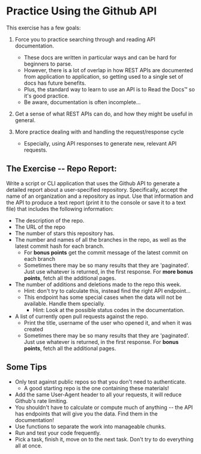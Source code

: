 # Practice Using the Github API

This exercise has a few goals:

1. Force you to practice searching through and reading API documentation.
    * These docs are written in particular ways and can be hard for beginners to parse.
    * However, there is a lot of overlap in how REST APIs are documented from application to application, so getting used to a single set of docs has future benefits. 
    * Plus, the standard way to learn to use an API is to Read the Docs™ so it's good practice.
    * Be aware, documentation is often incomplete... 

2. Get a sense of what REST APIs can do, and how they might be useful in general.

3. More practice dealing with and handling the request/response cycle
    * Especially, using API responses to generate new, relevant API requests.

## The Exercise -- Repo Report:

Write a script or CLI application that uses the Github API to generate a detailed report about a user-specified repository. Specifically, accept the name of an organization and a repository as input. Use that information and the API to produce a text report (print it to the console or save it to a text file) that includes the following information:

* The description of the repo.
* The URL of the repo
* The number of stars this repository has.
* The number and names of all the branches in the repo, as well as the latest commit hash for each branch.
    * For **bonus points** get the commit message of the latest commit on each branch
    * Sometimes there may be so many results that they are 'paginated'. Just use whatever is returned, in the first response. For **more bonus points**, fetch all the additional pages.
* The number of additions and deletions made to the repo this week.
    * Hint: don't try to calculate this, instead find the right API endpoint...
    * This endpoint has some special cases when the data will not be available. Handle them specially.
        * Hint: Look at the possible status codes in the documentation.
* A list of currently open pull requests against the repo.
    * Print the title, username of the user who opened it, and when it was created
    * Sometimes there may be so many results that they are 'paginated'. Just use whatever is returned, in the first response. For **bonus points**, fetch all the additional pages.


## Some Tips

* Only test against public repos so that you don't need to authenticate.
    * A good starting repo is the one containing these materials!
* Add the same User-Agent header to all your requests, it will reduce Github's rate limiting.
* You shouldn't have to calculate or compute much of anything -- the API has endpoints that will give you the data. Find them in the documentation!
* Use functions to separate the work into manageable chunks.
* Run and test your code frequently.
* Pick a task, finish it, move on to the next task. Don't try to do everything all at once. 